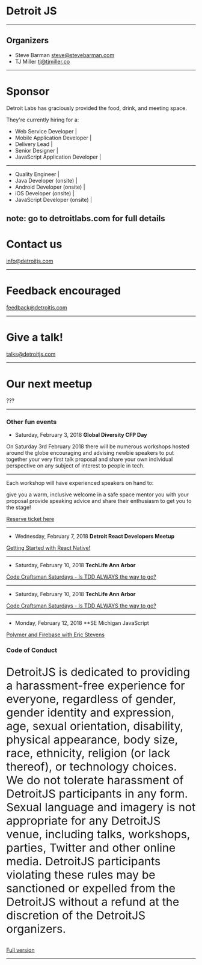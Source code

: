 # Detroit JS

---

## Organizers

- Steve Barman steve@stevebarman.com
- TJ Miller tj@tjmiller.co

--- 

# Sponsor

Detroit Labs has graciously provided the food, drink, and meeting space. 

They're currently hiring for a:

- Web Service Developer |
- Mobile Application Developer |
- Delivery Lead |
- Senior Designer |
- JavaScript Application Developer |

---

- Quality Engineer |
- Java Developer (onsite) |
- Android Developer (onsite) |
- iOS Developer (onsite) |
- JavaScript Developer (onsite) |

note: go to detroitlabs.com for full details
---

# Contact us

info@detroitjs.com

---

# Feedback encouraged

feedback@detroitjs.com

---

# Give a talk!

talks@detroitjs.com

---

# Our next meetup 

???

---

### Other fun events

- Saturday, February 3, 2018 **Global Diversity CFP Day**

On Saturday 3rd February 2018 there will be numerous workshops hosted around the globe encouraging and advising newbie speakers to put together your very first talk proposal and share your own individual perspective on any subject of interest to people in tech.

--- 

Each workshop will have experienced speakers on hand to:

give you a warm, inclusive welcome in a safe space 
mentor you with your proposal
provide speaking advice
and share their enthusiasm to get you to the stage!

[Reserve ticket here](https://www.globaldiversitycfpday.com/events/30)

---

- Wednesday, February 7, 2018 **Detroit React Developers Meetup**

[Getting Started with React Native!](https://www.meetup.com/Detroit-React-Developers-Meetup/events/246631187/)

---

- Saturday, February 10, 2018 **TechLife Ann Arbor**

[Code Craftsman Saturdays - Is TDD ALWAYS the way to go?](https://www.meetup.com/TechLife-Ann-Arbor/events/246757456/)

---

- Saturday, February 10, 2018 **TechLife Ann Arbor**

[Code Craftsman Saturdays - Is TDD ALWAYS the way to go?](https://www.meetup.com/TechLife-Ann-Arbor/events/246757456/)

---

- Monday, February 12, 2018 **SE Michigan JavaScript

[Polymer and Firebase with Eric Stevens](https://www.meetup.com/SEM-JS/events/247084944/)

### Code of Conduct

<p style="font-size:30px">DetroitJS is dedicated to providing a harassment-free experience for everyone, regardless of gender, gender identity and expression, age, sexual orientation, disability, physical appearance, body size, race, ethnicity, religion (or lack thereof), or technology choices. We do not tolerate harassment of DetroitJS participants in any form. Sexual language and imagery is not appropriate for any DetroitJS venue, including talks, workshops, parties, Twitter and other online media. DetroitJS participants violating these rules may be sanctioned or expelled from the DetroitJS without a refund at the discretion of the DetroitJS organizers.</p>

[Full version](https://detroitjs.com/code-of-conduct)

---
 
